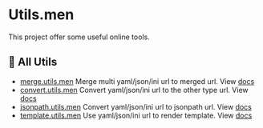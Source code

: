 # Utils.men

This project offer some useful online tools.

## 📝 All Utils

- [merge.utils.men](https://merge.utils.men) Merge multi yaml/json/ini url to merged url. View [docs](merge.md)
- [convert.utils.men](https://convert.utils.men) Convert yaml/json/ini url to the other type url. View [docs](convert.md)
- [jsonpath.utils.men](https://jsonpath.utils.men) Convert yaml/json/ini url to jsonpath url. View [docs](jsonpath.md)
- [template.utils.men](https://template.utils.men) Use yaml/json/ini url to render template. View [docs](template.md)
